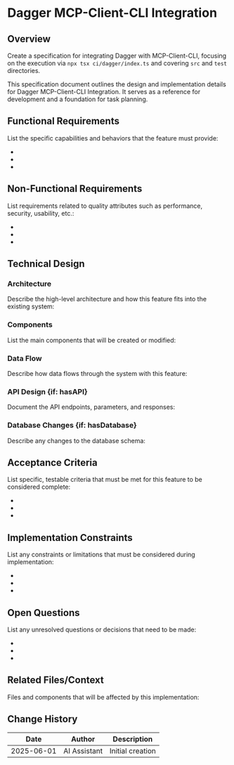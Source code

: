 # Dagger MCP-Client-CLI Integration

## Overview

Create a specification for integrating Dagger with MCP-Client-CLI, focusing on the execution via `npx tsx ci/dagger/index.ts` and covering `src` and `test` directories.

This specification document outlines the design and implementation details for Dagger MCP-Client-CLI Integration. It serves as a reference for development and a foundation for task planning.

## Functional Requirements

List the specific capabilities and behaviors that the feature must provide:

-
-
-

## Non-Functional Requirements

List requirements related to quality attributes such as performance, security, usability, etc.:

-
-
-

## Technical Design

### Architecture

Describe the high-level architecture and how this feature fits into the existing system:

### Components

List the main components that will be created or modified:

### Data Flow

Describe how data flows through the system with this feature:

### API Design {if: hasAPI}

Document the API endpoints, parameters, and responses:

### Database Changes {if: hasDatabase}

Describe any changes to the database schema:

## Acceptance Criteria

List specific, testable criteria that must be met for this feature to be considered complete:

-
-
-

## Implementation Constraints

List any constraints or limitations that must be considered during implementation:

-
-
-

## Open Questions

List any unresolved questions or decisions that need to be made:

-
-
-

## Related Files/Context

Files and components that will be affected by this implementation:



## Change History

| Date | Author | Description |
|------|--------|-------------|
| 2025-06-01 | AI Assistant | Initial creation |

<!-- Metadata: {"id":"40dd90f9-bcb9-4dc0-9807-9ae6109ddae7","version":1,"updatedAt":"2025-06-01T17:10:24.246Z"} -->
